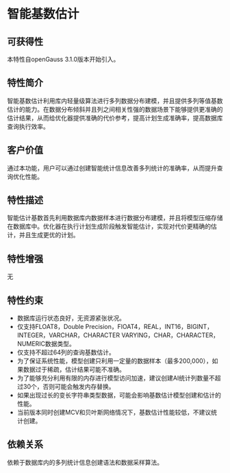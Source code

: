 # 智能基数估计

## 可获得性<a name="section1420315335481"></a>

本特性自openGauss 3.1.0版本开始引入。

## 特性简介<a name="section18982185114134"></a>

智能基数估计利用库内轻量级算法进行多列数据分布建模，并且提供多列等值基数估计的能力。在数据分布倾斜并且列之间相关性强的数据场景下能够提供更准确的估计结果，从而给优化器提供准确的代价参考，提高计划生成准确率，提高数据库查询执行效率。

## 客户价值<a name="section1160749171918"></a>

通过本功能，用户可以通过创建智能统计信息改善多列统计的准确率，从而提升查询优化性能。

## 特性描述<a name="section165492040132317"></a>

智能估计基数首先利用数据库内数据样本进行数据分布建模，并且将模型压缩存储在数据库中。优化器在执行计划生成阶段触发智能估计，实现对代价更精确的估计，并且生成更优的计划。

## 特性增强<a name="section818524702617"></a>

无

## 特性约束<a name="section13678185110268"></a>

-   数据库运行状态良好，无资源紧张状况。
-   仅支持FLOAT8，Double Precision，FlOAT4，REAL，INT16，BIGINT，INTEGER，VARCHAR，CHARACTER VARYING，CHAR，CHARACTER，NUMERIC数据类型。
-   仅支持不超过64列的查询基数估计。
-   为了保证系统性能，模型创建只利用一定量的数据样本（最多200,000），如果数据过于稀疏，估计结果可能不准确。
-   为了能够充分利用有限的内存进行模型访问加速，建议创建AI统计列数量不超过30个，否则可能会触发内存替换。
-   如果出现过长的变长字符串类型数据，可能会影响基数估计模型创建和估计的性能。
-   当前版本同时创建MCV和贝叶斯网络情况下，基数估计性能较低，不建议统计创建。

## 依赖关系<a name="section11899817102719"></a>

依赖于数据库内的多列统计信息创建语法和数据采样算法。

